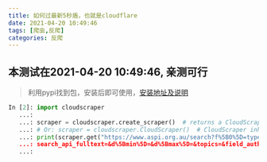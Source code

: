 ```yaml
---
title: 如何过最新5秒盾，也就是cloudflare
date: 2021-04-20 10:49:46
tags: [爬虫,反爬]
categories: 反爬
---
```


## 本测试在2021-04-20 10:49:46, 亲测可行

> 利用pypi找到包，安装后即可使用，[安装地址及说明][1]
```python
In [2]: import cloudscraper
   ...:
   ...: scraper = cloudscraper.create_scraper()  # returns a CloudScraper instance
   ...: # Or: scraper = cloudscraper.CloudScraper()  # CloudScraper inherits from requests.Session
   ...: print(scraper.get("https://www.aspi.org.au/search?f%5B0%5D=type%3Areport&sort_by=field_publication_date_common&
   ...: search_api_fulltext=&d%5Bmin%5D=&d%5Bmax%5D=&topics=&field_author_common=&field_program_tags_common=All").text)
   ...:
```

  [1]: https://pypi.org/project/cloudscraper/